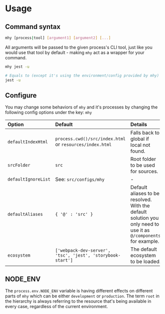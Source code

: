 # Usage

## Command syntax

```bash
mhy [process|tool] [argument1] [argument2] [...]
```

All arguments will be passed to the given process's CLI tool, just like you would use that tool by default - making `mhy` act as a wrapper for your command.

```bash
mhy jest -u

# Equals to (except it's using the environment/config provided by mhy)
jest -u
```

## Configure

You may change some behaviors of `mhy` and it's processes by changing the following config options under the key: `mhy`

| Option | Default | Details |
| :--- | :--- | :--- |
| `defaultIndexHtml` | `process.cwd()/src/index.html` or `resources/index.html` | Falls back to global if local not found. |
| `srcFolder` | `src` | Root folder to be used for sources. |
| `defaultIgnoreList` | See: `src/configs/mhy` | - |
| `defaultAliases` | `{ '@' : 'src' }` | Default aliases to be resolved. With the default solution you only need to use it as `@/components` for example. |
| `ecosystem` | `['webpack-dev-server', 'tsc', 'jest', 'storybook-start']` | The default ecosystem to be loaded. |

## NODE_ENV

The `process.env.NODE_ENV` variable is having different effects
on different parts of `mhy` which can be either `development` or
`production`. The term `root` in the hierarchy is always referring to
the resource that's being available in every case, regardless of the
current environment.


